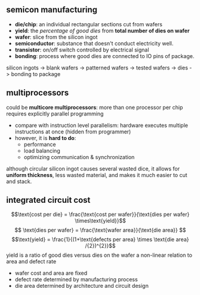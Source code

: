 ## semicon manufacturing
- **die/chip**: an individual rectangular sections cut from wafers
- **yield**: the *percentage of good dies* from **total number of dies on wafer**
- **wafer**: slice from the silicon ingot
- **semiconductor**: substance that doesn't conduct electricity well.
- **transistor**: on/off switch controlled by electrical signal
- **bonding**: process where good dies are connected to IO pins of package.

silicon ingots -> blank wafers -> patterned wafers -> tested wafers -> dies -> bonding to package 
## multiprocessors
could be **multicore multiprocessors**: more than one processor per chip
requires explicitly parallel programming
- compare with instruction level parallelism: hardware executes multiple instructions at once (hidden from programmer)
- however, it is **hard to do**:
	- performance
	- load balancing
	- optimizing communication & synchronization

although circular silicon ingot causes several wasted dice, it allows for **uniform thickness**, less wasted material, and makes it much easier to cut and stack.
## integrated circuit cost
$$\text{cost per die} = \frac{\text{cost per wafer}}{\text{dies per wafer} \times\text{yield}}$$
$$
\text{dies per wafer} = \frac{\text{wafer area}}{\text{die area}}
$$
$$\text{yield} = \frac{1}{(1+\text{defects per area} \times \text{die area} /{2})^{2}}$$
yield is a ratio of good dies versus dies on the wafer
a non-linear relation to area and defect rate
- wafer cost and area are fixed
- defect rate determined by manufacturing process
- die area determined by architecture and circuit design